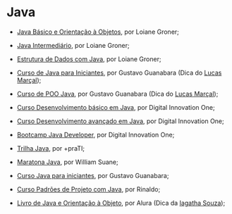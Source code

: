  # Java

- [Java Básico e Orientação à Objetos](https://loiane.training/curso/java-basico), por Loiane Groner;

- [Java Intermediário](https://loiane.training/curso/java-intermediario), por Loiane Groner;

- [Estrutura de Dados com Java](https://loiane.training/curso/estrutura-de-dados), por Loiane Groner;

- [Curso de Java para Iniciantes](https://www.youtube.com/playlist?list=PLHz_AreHm4dkI2ZdjTwZA4mPMxWTfNSpR), por Gustavo Guanabara (Dica do [Lucas Marçal](https://github.com/lucasmc64/));

- [Curso de POO Java](https://www.youtube.com/playlist?list=PLHz_AreHm4dkqe2aR0tQK74m8SFe-aGsY), por Gustavo Guanabara (Dica do [Lucas Marçal](https://github.com/lucasmc64/));
  
- [Curso Desenvolvimento básico em Java](https://digitalinnovation.one/cursos/desenvolvimento-basico-em-java), por Digital Innovation One;
   
- [Curso Desenvolvimento avançado em Java](https://digitalinnovation.one/cursos/desenvolvimento-avancado-em-java), por Digital Innovation One;
      
- [Bootcamp Java Developer](https://digitalinnovation.one/bootcamps/java-developer?ref=uaitec), por Digital Innovation One;

- [Trilha Java](https://www.maisprati.com.br/trilhas/), por +praTI;

- [Maratona Java](https://www.youtube.com/watch?v=kkOSweUhGZM&list=PL62G310vn6nHrMr1tFLNOYP_c73m6nAzL), por William Suane;
   
- [Curso Java para iniciantes](https://www.youtube.com/playlist?list=PLHz_AreHm4dkI2ZdjTwZA4mPMxWTfNSpR), por Gustavo Guanabara;

- [Curso Padrões de Projeto com Java](https://www.youtube.com/playlist?list=PLuYctAHjg89bBeh25plGraaYiAsryusw6), por Rinaldo;

- [Livro de Java e Orientação à Objeto](https://www.caelum.com.br/apostila/apostila-java-orientacao-objetos.pdf), por Alura (Dica da [Iagatha Souza](https://github.com/iagatha));
   
